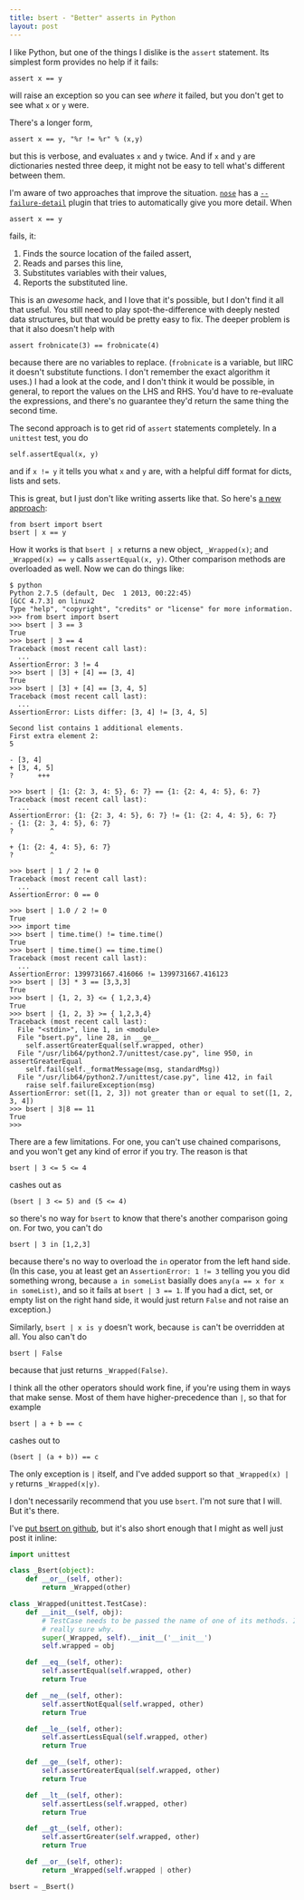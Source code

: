 ```yaml
---
title: bsert - "Better" asserts in Python
layout: post
---
```

I like Python, but one of the things I dislike is the `assert` statement. Its simplest form provides no help if it fails:

    assert x == y

will raise an exception so you can see *where* it failed, but you don't get to see what `x` or `y` were.

There's a longer form,

    assert x == y, "%r != %r" % (x,y)

but this is verbose, and evaluates `x` and `y` twice. And if `x` and `y` are dictionaries nested three deep, it might not be easy to tell what's different between them.

I'm aware of two approaches that improve the situation. [`nose`](http://nose.readthedocs.org/en/latest/index.html) has a [`--failure-detail`](http://nose.readthedocs.org/en/latest/plugins/failuredetail.html) plugin that tries to automatically give you more detail. When

    assert x == y

fails, it:

1. Finds the source location of the failed assert,
2. Reads and parses this line,
3. Substitutes variables with their values,
4. Reports the substituted line.

This is an *awesome* hack, and I love that it's possible, but I don't find it all that useful. You still need to play spot-the-difference with deeply nested data structures, but that would be pretty easy to fix. The deeper problem is that it also doesn't help with

    assert frobnicate(3) == frobnicate(4)

because there are no variables to replace. (`frobnicate` is a variable, but IIRC it doesn't substitute functions. I don't remember the exact algorithm it uses.) I had a look at the code, and I don't think it would be possible, in general, to report the values on the LHS and RHS. You'd have to re-evaluate the expressions, and there's no guarantee they'd return the same thing the second time.

The second approach is to get rid of `assert` statements completely. In a `unittest` test, you do

    self.assertEqual(x, y)

and if `x != y` it tells you what `x` and `y` are, with a helpful diff format for dicts, lists and sets.

This is great, but I just don't like writing asserts like that. So here's [a new approach](https://github.com/ChickenProp/bsert):

    from bsert import bsert
    bsert | x == y

How it works is that `bsert | x` returns a new object, `_Wrapped(x)`; and `_Wrapped(x) == y` calls `assertEqual(x, y)`. Other comparison methods are overloaded as well. Now we can do things like:

```
$ python
Python 2.7.5 (default, Dec  1 2013, 00:22:45)
[GCC 4.7.3] on linux2
Type "help", "copyright", "credits" or "license" for more information.
>>> from bsert import bsert
>>> bsert | 3 == 3
True
>>> bsert | 3 == 4
Traceback (most recent call last):
  ...
AssertionError: 3 != 4
>>> bsert | [3] + [4] == [3, 4]
True
>>> bsert | [3] + [4] == [3, 4, 5]
Traceback (most recent call last):
  ...
AssertionError: Lists differ: [3, 4] != [3, 4, 5]

Second list contains 1 additional elements.
First extra element 2:
5

- [3, 4]
+ [3, 4, 5]
?      +++

>>> bsert | {1: {2: 3, 4: 5}, 6: 7} == {1: {2: 4, 4: 5}, 6: 7}
Traceback (most recent call last):
  ...
AssertionError: {1: {2: 3, 4: 5}, 6: 7} != {1: {2: 4, 4: 5}, 6: 7}
- {1: {2: 3, 4: 5}, 6: 7}
?         ^

+ {1: {2: 4, 4: 5}, 6: 7}
?         ^

>>> bsert | 1 / 2 != 0
Traceback (most recent call last):
  ...
AssertionError: 0 == 0

>>> bsert | 1.0 / 2 != 0
True
>>> import time
>>> bsert | time.time() != time.time()
True
>>> bsert | time.time() == time.time()
Traceback (most recent call last):
  ...
AssertionError: 1399731667.416066 != 1399731667.416123
>>> bsert | [3] * 3 == [3,3,3]
True
>>> bsert | {1, 2, 3} <= { 1,2,3,4}
True
>>> bsert | {1, 2, 3} >= { 1,2,3,4}
Traceback (most recent call last):
  File "<stdin>", line 1, in <module>
  File "bsert.py", line 28, in __ge__
    self.assertGreaterEqual(self.wrapped, other)
  File "/usr/lib64/python2.7/unittest/case.py", line 950, in assertGreaterEqual
    self.fail(self._formatMessage(msg, standardMsg))
  File "/usr/lib64/python2.7/unittest/case.py", line 412, in fail
    raise self.failureException(msg)
AssertionError: set([1, 2, 3]) not greater than or equal to set([1, 2, 3, 4])
>>> bsert | 3|8 == 11
True
>>>
```

There are a few limitations. For one, you can't use chained comparisons, and you won't get any kind of error if you try. The reason is that

    bsert | 3 <= 5 <= 4

cashes out as

    (bsert | 3 <= 5) and (5 <= 4)

so there's no way for `bsert` to know that there's another comparison going on. For two, you can't do

    bsert | 3 in [1,2,3]

because there's no way to overload the `in` operator from the left hand side. (In this case, you at least get an `AssertionError: 1 != 3` telling you you did something wrong, because `a in someList` basially does `any(a == x for x in someList)`, and so it fails at `bsert | 3 == 1`. If you had a dict, set, or empty list on the right hand side, it would just return `False` and not raise an exception.)

Similarly, `bsert | x is y` doesn't work, because `is` can't be overridden at all. You also can't do

    bsert | False

because that just returns `_Wrapped(False)`.

I think all the other operators should work fine, if you're using them in ways that make sense. Most of them have higher-precedence than `|`, so that for example

    bsert | a + b == c

cashes out to

    (bsert | (a + b)) == c

The only exception is `|` itself, and I've added support so that `_Wrapped(x) | y` returns `_Wrapped(x|y)`.

I don't necessarily recommend that you use `bsert`. I'm not sure that I will. But it's there.

I've [put bsert on github](https://github.com/ChickenProp/bsert), but it's also short enough that I might as well just post it inline:

```python
import unittest

class _Bsert(object):
    def __or__(self, other):
        return _Wrapped(other)

class _Wrapped(unittest.TestCase):
    def __init__(self, obj):
        # TestCase needs to be passed the name of one of its methods. I'm not
        # really sure why.
        super(_Wrapped, self).__init__('__init__')
        self.wrapped = obj

    def __eq__(self, other):
        self.assertEqual(self.wrapped, other)
        return True

    def __ne__(self, other):
        self.assertNotEqual(self.wrapped, other)
        return True

    def __le__(self, other):
        self.assertLessEqual(self.wrapped, other)
        return True

    def __ge__(self, other):
        self.assertGreaterEqual(self.wrapped, other)
        return True

    def __lt__(self, other):
        self.assertLess(self.wrapped, other)
        return True

    def __gt__(self, other):
        self.assertGreater(self.wrapped, other)
        return True

    def __or__(self, other):
        return _Wrapped(self.wrapped | other)

bsert = _Bsert()
```
